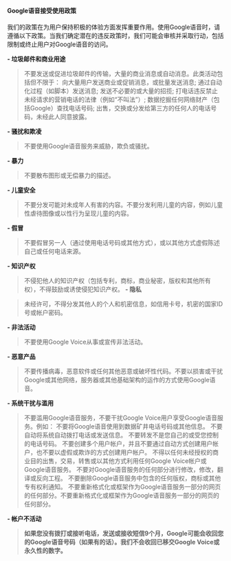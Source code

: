 #### Google语音接受使用政策

我们的政策在为用户保持积极的体验方面发挥重要作用。使用Google语音时，请遵循以下政策。当我们确定潜在的违反政策时，我们可能会审核并采取行动，包括限制或终止用户对Google语音的访问。

**- 垃圾邮件和商业用途**

> 不要发送或促进垃圾邮件的传输，大量的商业消息或自动消息。此类活动包括但不限于：
向大量用户发送商业或促销消息，或批量发送消息;
通过自动化过程（如脚本）发送消息;
发送不必要的或大量的招揽;
打电话违反禁止未经请求的营销电话的法律（例如“不叫法”）;
数据挖掘任何网络财产（包括Google）查找电话号码;
出售，交换或分发给第三方的任何人的电话号码，未经此人同意披露。

**- 骚扰和欺凌**

> 不要使用Google语音服务来威胁，欺负或骚扰。

**- 暴力**

> 不要散布图形或无偿暴力的描述。

**- 儿童安全**

> 不要分发可能对未成年人有害的内容。不要分发利用儿童的内容，例如儿童性虐待图像或以性行为呈现儿童的内容。

**- 假冒**

> 不要假冒另一人（通过使用电话号码或其他方式），或以其他方式虚假陈述自己或任何电话来源。

**- 知识产权**

> 不侵犯他人的知识产权（包括专利，商标，商业秘密，版权和其他所有权），不得鼓励或诱使侵犯知识产权。
**- 隐私**

> 未经许可，不得分发其他人的个人和机密信息，如信用卡号，机密的国家ID号或帐户密码。

**- 非法活动**

> 不要使用Google Voice从事或宣传非法活动。

**- 恶意产品**

> 不要传播病毒，恶意软件或任何其他恶意或破坏性代码。不要以损害或干扰Google或其他网络，服务器或其他基础架构的运作的方式使用Google语音。

**- 系统干扰与滥用**

> 不要滥用Google语音服务，不要干扰Google Voice用户享受Google语音服务。例如：
不要将Google语音使用到数据矿井电话号码或其他信息。
不要自动将系统自动拨打电话或发送信息。
不要转发不是您自己的或受您控制的电话号码。
不要创建多个用户帐户，并且不要通过自动方式创建用户帐户，也不要以虚假或欺诈的方式创建用户帐户。
不得以任何未经授权的商业目的出售，交易，转售或以其他方式利用任何Google Voice帐户或Google语音服务。
不要对Google语音服务的任何部分进行修改，修改，翻译或反向工程。
不要删除Google语音服务中包含的任何版权，商标或其他专有权利通知。
不要重新格式化或框架作为Google语音服务一部分的网页的任何部分。不要重新格式化或框架作为Google语音服务一部分的网页的任何部分。

**- 帐户不活动**

> **如果您没有拨打或接听电话，发送或接收短信9个月，Google可能会收回您的Google语音号码（如果有的话）。我们不会收回已移交Google Voice或永久性的数字。**

